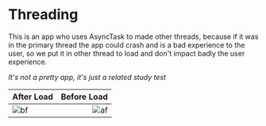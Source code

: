 # Threading

This is an app who uses AsyncTask to made other threads, because if it was in the primary thread the app could crash and is a bad experience to the user, so we put it in other thread to load and don't impact badly the user experience.

*It's not a pretty app, it's just a related study test*

After Load                                             | Before Load
:------------------------------------------------------|---------------------------------------------:
![bf](/home/coud/githubPicturesGifs/AssyncAfLoad.png)  |![af](/home/coud/githubPicturesGifs/AssyncBfLoad.png)

